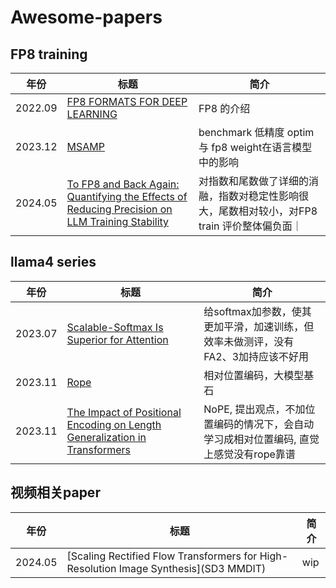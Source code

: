# Awesome-papers

## FP8 training

| 年份 | 标题 | 简介 |
| -- | -- | -- |
|2022.09|[FP8 FORMATS FOR DEEP LEARNING](https://arxiv.org/pdf/2209.05433)|FP8 的介绍|
|2023.12| [MSAMP](https://arxiv.org/pdf/2310.18313)| benchmark 低精度 optim 与 fp8 weight在语言模型中的影响|
| 2024.05 | [To FP8 and Back Again: Quantifying the Effects of Reducing Precision on LLM Training Stability](https://arxiv.org/html/2405.18710v1) | 对指数和尾数做了详细的消融，指数对稳定性影响很大，尾数相对较小，对FP8 train 评价整体偏负面｜


## llama4 series
| 年份 | 标题 | 简介 |
| -- | -- | -- |
|2023.07|[Scalable-Softmax Is Superior for Attention](https://arxiv.org/pdf/2501.19399)|给softmax加参数，使其更加平滑，加速训练，但效率未做测评，没有FA2、3加持应该不好用|
|2023.11|[Rope](https://arxiv.org/pdf/2104.09864)|相对位置编码，大模型基石|
|2023.11|[The Impact of Positional Encoding on Length Generalization in Transformers](https://arxiv.org/pdf/2305.19466)| NoPE, 提出观点，不加位置编码的情况下，会自动学习成相对位置编码, 直觉上感觉没有rope靠谱|


## 视频相关paper
| 年份 | 标题 | 简介 |
| -- | -- | -- |
|2024.05|[Scaling Rectified Flow Transformers for High-Resolution Image Synthesis](SD3 MMDIT)| wip |

